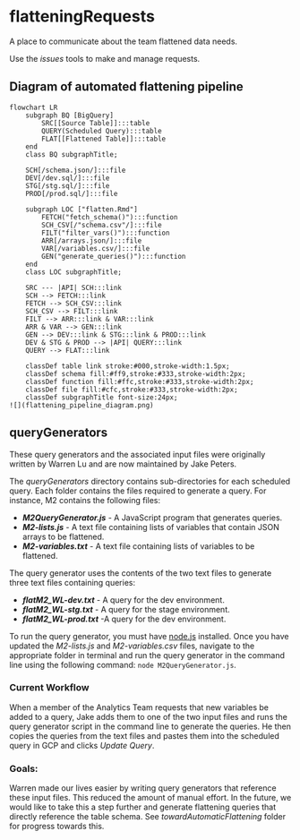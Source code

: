 # flatteningRequests

A place to communicate about the team flattened data needs.

Use the *issues* tools to make and manage requests.

## Diagram of automated flattening pipeline
```mermaid
flowchart LR
    subgraph BQ [BigQuery]
        SRC[[Source Table]]:::table
        QUERY(Scheduled Query):::table
        FLAT[[Flattened Table]]:::table
    end
    class BQ subgraphTitle;

    SCH[/schema.json/]:::file
    DEV[/dev.sql/]:::file
    STG[/stg.sql/]:::file
    PROD[/prod.sql/]:::file

    subgraph LOC ["flatten.Rmd"]
        FETCH("fetch_schema()"):::function
        SCH_CSV[/"schema.csv"/]:::file
        FILT("filter_vars()"):::function
        ARR[/arrays.json/]:::file
        VAR[/variables.csv/]:::file
        GEN("generate_queries()"):::function
    end
    class LOC subgraphTitle;

    SRC --- |API| SCH:::link
    SCH --> FETCH:::link
    FETCH --> SCH_CSV:::link
    SCH_CSV --> FILT:::link
    FILT --> ARR:::link & VAR:::link
    ARR & VAR --> GEN:::link
    GEN --> DEV:::link & STG:::link & PROD:::link
    DEV & STG & PROD --> |API| QUERY:::link
    QUERY --> FLAT:::link

    classDef table link stroke:#000,stroke-width:1.5px;
    classDef schema fill:#ff9,stroke:#333,stroke-width:2px;
    classDef function fill:#ffc,stroke:#333,stroke-width:2px;
    classDef file fill:#cfc,stroke:#333,stroke-width:2px;
    classDef subgraphTitle font-size:24px;
![](flattening_pipeline_diagram.png)
```

## queryGenerators

These query generators and the associated input files were originally written by Warren Lu and are now maintained by Jake Peters.

The *queryGenerators* directory contains sub-directories for each scheduled query. Each folder contains the files required to generate a query. For instance, M2 contains the following files:

-   ***M2QueryGenerator.js*** - A JavaScript program that generates queries.
-   ***M2-lists.js*** - A text file containing lists of variables that contain JSON arrays to be flattened.
-   ***M2-variables.txt*** - A text file containing lists of variables to be flattened.

The query generator uses the contents of the two text files to generate three text files containing queries:

-   ***flatM2_WL-dev.txt*** - A query for the dev environment.
-   ***flatM2_WL-stg.txt*** - A query for the stage environment.
-   ***flatM2_WL-prod.txt*** -A query for the dev environment.

To run the query generator, you must have [node.js](https://nodejs.dev/en/download/) installed. Once you have updated the *M2-lists.js* and *M2-variables.csv* files, navigate to the appropriate folder in terminal and run the query generator in the command line using the following command: `node M2QueryGenerator.js`.

### Current Workflow

When a member of the Analytics Team requests that new variables be added to a query, Jake adds them to one of the two input files and runs the query generator script in the command line to generate the queries. He then copies the queries from the text files and pastes them into the scheduled query in GCP and clicks *Update Query*.

### Goals:

Warren made our lives easier by writing query generators that reference these input files. This reduced the amount of manual effort. In the future, we would like to take this a step further and generate flattening queries that directly reference the table schema. See *towardAutomaticFlattening* folder for progress towards this.
